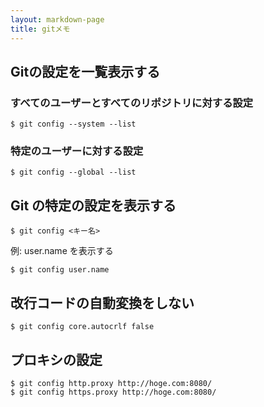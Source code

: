 ```yaml
---
layout: markdown-page
title: gitメモ
---
```


## Gitの設定を一覧表示する

### すべてのユーザーとすべてのリポジトリに対する設定
```
$ git config --system --list
```

### 特定のユーザーに対する設定
```
$ git config --global --list
```

## Git の特定の設定を表示する
```
$ git config <キー名>
```
例: user.name を表示する  
```
$ git config user.name
```

## 改行コードの自動変換をしない
```
$ git config core.autocrlf false
```

## プロキシの設定
```
$ git config http.proxy http://hoge.com:8080/
$ git config https.proxy http://hoge.com:8080/
```
